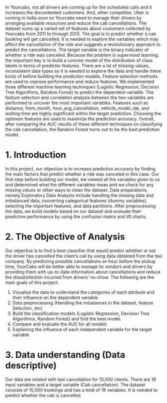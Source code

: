 In Yourcabs, not all drivers are coming up for the scheduled calls and it increases the discontented customers. And, other competitor, Uber is coming in India soon so Yourcabs need to manage their drivers by arranging available resources and reduce the cab cancellations. The dataset sums up a varied set of features about customers collected by Yourcabs from 2011 to through 2013. The goal is to predict whether a cab booking will get cancelled. It is needed to explore the variables which may affect the cancellation of the ride and suggests a revolutionary approach to predict the cancellations. The target variable is the binary indicator of whether a ride was canceled. Because the problem is supervised learning. the important key is to build a concise model of the distribution of class labels in terms of predictor features. There are a lot of missing values, inconsistent data types so it is needed to explore the data and handle these kinds of before building the prediction models. Feature selection methods are used to improve performance and reduce features. We implemented three different machine learning techniques (Logistic Regression, Decision Tree Algorithms, Random Forest) to predict the dependent variable. The feature selection and correlation analysis between the two variables are performed to uncover the most important variables. Features such as distance, from_month, hour_avg_cancellation, vehicle_model_ide, and waiting time are highly significant within the target prediction. Choosing the optimum features are used to maximize the prediction accuracy. Overall, after comparing the AUC results of these different techniques on classifying the cab cancellation, the Random Forest turns out to be the best prediction model.

# 1. Introduction
In this project, our objective is to increase prediction accuracy by finding the main factors that predict whether a ride was canceled in this case. Our first step before building our model, we viewed all the variables given to us and determined what the different variables mean and we check for any missing values or other ways to clean the dataset. Data preparations, namely Exploratory Data Analysis include handling the missing data and imbalanced data, converting categorical features (dummy variables), selecting the important features, and data partitions. After preprocessing the data, we build models based on our dataset and evaluate their predictive performance by using the confusion matrix and lift charts.

# 2. The Objective of Analysis
Our objective is to find a best classifier that would predict whether or not the driver has cancelled the client’s call by using data obtained from the taxi company. By predicting possible cancellations an hour before the pickup time, YourCabs will be better able to manage its vendors and drivers by providing them with up-to-date information about cancellations and reduce the dissatisfaction incurred from drivers’ no-show. The following are the main goals of this project:

1. Visualize the data to understand the categories of each attribute and their influence on the dependent variable.
2. Data preprocessing (Handling the imbalances in the dataset, feature Selection, etc)
3. Build the classification models (Logistic Regression, Decision Tree Algorithms, Random Forest) and find the best model.
4. Compare and evaluate the AUC for all models
5. Explaining the influence of each independent variable for the target variable

# 3. Data understanding (Data descriptive)
Our data are related with taxi cancellation for 10,000 clients. There are 18 input variables and a target variable (Cab cancellation). The dataset consists of 10,000 bookings and has a total of 19 variables. It is needed to predict whether the cab is cancelled.
